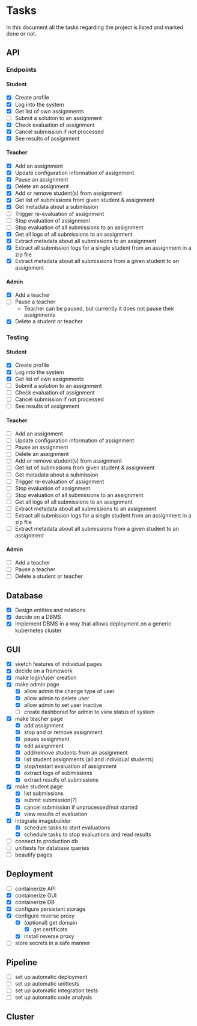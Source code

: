 # Tasks
In this document all the tasks regarding the project is listed and marked done or not.</br>
## API
### Endpoints
#### Student
- [x] Create profile
- [x] Log into the system
- [x] Get list of own assignments
- [ ] Submit a solution to an assignment
- [x] Check evaluation of assignment
- [x] Cancel submission if not processed
- [x] See results of assignment

#### Teacher
- [x] Add an assignment
- [x] Update configuration information of assignment
- [x] Pause an assignment
- [x] Delete an assignment
- [x] Add or remove student(s) from assignment
- [x] Get list of submissions from given student & assignment
- [x] Get metadata about a submission
- [ ] Trigger re-evaluation of assignment
- [ ] Stop evaluation of assignment
- [ ] Stop evaluation of all submissions to an assignment
- [x] Get all logs of all submissions to an assignment
- [x] Extract metadata about all submissions to an assignment
- [x] Extract all submission logs for a single student from an assignment in a zip file
- [x] Extract metadata about all submissions from a given student to an assignment

#### Admin
- [x] Add a teacher
- [ ] Pause a teacher
    - Teacher can be paused, but currently it does not pause their assignments
- [x] Delete a student or teacher

### Testing
#### Student
- [x] Create profile
- [x] Log into the system
- [x] Get list of own assignments
- [ ] Submit a solution to an assignment
- [ ] Check evaluation of assignment
- [ ] Cancel submission if not processed
- [ ] See results of assignment

#### Teacher
- [ ] Add an assignment
- [ ] Update configuration information of assignment
- [ ] Pause an assignment
- [ ] Delete an assignment
- [ ] Add or remove student(s) from assignment
- [ ] Get list of submissions from given student & assignment
- [ ] Get metadata about a submission
- [ ] Trigger re-evaluation of assignment
- [ ] Stop evaluation of assignment
- [ ] Stop evaluation of all submissions to an assignment
- [ ] Get all logs of all submissions to an assignment
- [ ] Extract metadata about all submissions to an assignment
- [ ] Extract all submission logs for a single student from an assignment in a zip file
- [ ] Extract metadata about all submissions from a given student to an assignment

#### Admin
- [ ] Add a teacher
- [ ] Pause a teacher
- [ ] Delete a student or teacher

### 

## Database
- [x] Design entities and relations
- [x] decide on a DBMS
- [x] Implement DBMS in a way that allows deployment on a generic kubernetes cluster

## GUI
- [x] sketch features of individual pages
- [x] decide on a framework
- [x] make login/user creation
- [x] make admin page
    - [x] allow admin the change type of user
    - [x] allow admin to delete user
    - [x] allow admin to set user inactive
    - [ ] create dashborad for admin to view status of system
- [x] make teacher page
    - [x] add assignment
    - [x] stop and or remove assignment
    - [x] pause assignment
    - [x] edit assignment
    - [x] add/remove students from an assignment
    - [x] list student assignments (all and individual students)
    - [x] stop/restart evaluation of assignment
    - [x] extract logs of submissions
    - [x] extract results of submissions
- [x] make student page
    - [x] list submissions
    - [x] submit submission(?)
    - [x] cancel submission if unprocessed/not started
    - [x] view results of evaluation
- [x] integrate imagebuilder
    - [x] schedule tasks to start evaluations
    - [x] schedule tasks to stop evaluations and read results
- [ ] connect to production db
- [ ] unittests for database queries
- [ ] beautify pages

## Deployment
- [ ] containerize API
- [x] containerize GUI
- [x] containerize DB
- [x] configure persistent storage
- [x] configure reverse proxy
    - [x] (optional) get domain
        - [x] get certificate
    - [x] install reverse proxy
- [ ] store secrets in a safe manner

## Pipeline
- [ ] set up automatic deployment
- [ ] set up automatic unittests
- [ ] set up automatic integration tests
- [ ] set up automatic code analysis

## Cluster